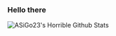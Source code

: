 ### Hello there


![ASiGo23's Horrible Github Stats](https://github-readme-stats.vercel.app/api?username=ASiGo23&show_icons=true)

